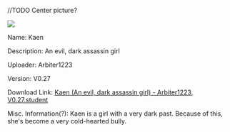 //TODO Center picture?

<img src = "https://raw.githubusercontent.com/Arbiter1223/Koukou-Gurashi-Custom-Students/master/Students/Files/Kaen%20(An%20evil%2C%20dark%20assassin%20girl).png">

Name: Kaen

Description: An evil, dark assassin girl

Uploader: Arbiter1223

Version: V0.27

Download Link: <a href="https://raw.githubusercontent.com/Arbiter1223/Koukou-Gurashi-Custom-Students/master/Students/Files/Kaen%20(An%20evil%2C%20dark%20assassin%20girl)%20-%20Arbiter1223%2C%20V0.27.student">Kaen (An evil, dark assassin girl) - Arbiter1223, V0.27.student</a>

Misc. Information(?): Kaen is a girl with a very dark past. Because of this, she's become a very cold-hearted bully.
